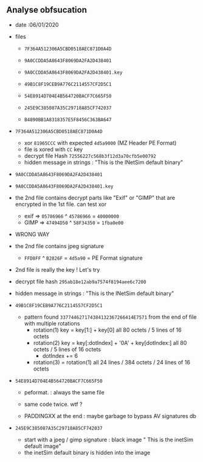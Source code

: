 ## Analyse obfsucation 

- date :06/01/2020

- files

  - `7F364A512306A5CBD0518AEC871D0A4D`

  - `9A0CCDDA5A8643F8069DA2FA2D438401`

  - `9A0CCDDA5A8643F8069DA2FA2D438401.key`

  - `49B1C8F19CEB9A776C2114557CF2D5C1`

  - `54E8914D704E4B564720BACF7C665F50`

  - `245E9C385087A35C29718A85CF742037`

  - `B4890BB1A8318357E5F8456C363BA647`

    

- `7F364A512306A5CBD0518AEC871D0A4D` 
  
  - xor `81965CCC` with expected `4d5a9000` (MZ Header PE Format)
  - file is xored with `CC` key 
  - decrypt file Hash `72556227c568b3f12d3a70cfb5e00792` 
  - hidden message in strings : "This is the INetSim default binary"
  
  
  
- `9A0CCDDA5A8643F8069DA2FA2D438401`

- `9A0CCDDA5A8643F8069DA2FA2D438401.key`

- the 2nd file contains decrypt parts like "Exif" or "GIMP" that are encrypted in the 1st file. can test xor 

  - exif  => `05786966` ^  `45786966` = `40000000`
  - GIMP => `47494D50` ^ `58F34350` = `1fba0e00`

- WRONG WAY

- the 2nd file contains  jpeg signature

  - `FFD8FF` ^ `B2826F` = `4d5a90` = PE Format signature

- 2nd file is really the key ! Let's try 

- decrypt file hash `295ab18e12ab9a7574f8194aee6c7200`

- hidden message in strings : "This is the INetSim default binary"

  

- `49B1C8F19CEB9A776C2114557CF2D5C1`

  - pattern found `337744627174384132367266414E7571` from the end of file with multiple rotations
    - rotation(1) key = key[1:] + key[0] all 80 octets / 5 lines of 16 octets
    - rotation(2) key = key[:dotIndex] + '0A' + key[dotIndex:]  all 80 octets / 5 lines of 16 octets
      - dotIndex += 6  
    - rotation(3) = rotation(1) all 24 lines / 384 octets / 24 lines of 16 octets

  

- `54E8914D704E4B564720BACF7C665F50`

  - peformat. : always the same file 

  - same code twice. wtf ? 

  - PADDINGXX at the end : maybe garbage to bypass AV signatures db

    

- `245E9C385087A35C29718A85CF742037`

  - start with a jpeg / gimp signature :  black image " This is the inetSim default image"
  - the inetSim default binary is hidden into the image  
